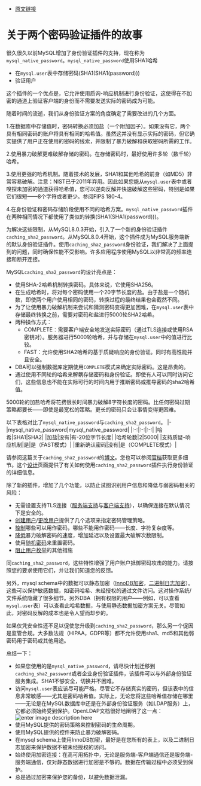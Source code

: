 - [原文链接](https://mysqlserverteam.com/a-tale-of-two-password-authentication-plugins/)


# 关于两个密码验证插件的故事
很久很久以前MySQL增加了身份验证插件的支持，现在称为`mysql_native_password`。`mysql_native_password`使用SHA1哈希
- 在`mysql.user`表中存储密码(SHA1(SHA1(password)))
- 验证用户

这个插件的一个优点是，它允许使用质询-响应机制进行身份验证，这使得在不加密的通道上验证客户端的身份而不需要发送实际的密码成为可能。

随着时间的流逝，我们从身份验证方案的角度确定了需要改进的几个方面。

1.在数据库中存储值时，密码转换必须加盐（一个附加因子）。如果没有它，两个具有相同密码的账户将具有相同的哈希值。虽然这并没有显示实际的密码，但它确实提供了用户正在使用的密码的线索，并限制了暴力破解和获取密码所需的工作。

2.使用暴力破解更难破解存储的密码。在存储密码时，最好使用许多轮（数千轮）哈希。

3.使用更强的哈希机制。随着技术的发展，SHA1和其他哈希的前身（如MD5）非常容易破解。注意：NIST已于2011年弃用。因此如果您能从`mysql.user`表中或者嗅探未加密的通道获得哈希值，您可以逆向反解并快速破解这些密码，特别是如果它们很短——8个字符或者更少。参阅FIPS 180-4。

4.在身份验证和密码存储阶段使用不同的哈希方案。`mysql_native_password`插件在两种相同情况下都使用了类似的转换(SHA1(SHA1(password)))。

为解决这些限制，从MySQL8.0.3开始，引入了一个新的身份验证插件`caching_sha2_password`。从MySQL8.0.4开始，这个插件成为MySQL服务端新的默认身份验证插件。使用`caching_sha2_password`身份验证，我们解决了上面提到的问题，同时确保性能不受影响。许多应用程序使用MySQL以非常高的频率连接和断开连接。

MySQL`caching_sha2_password`的设计亮点是：
- 使用SHA-2哈希机制转换密码。具体来说，它使用SHA256。
- 在生成哈希时，将对每个密码使用一个20字节长度的盐。由于盐是一个随机数，即使两个用户使用相同的密码，转换过程的最终结果也会截然不同。
- 为了让使用暴力破解机制来尝试和猜测密码变得更加困难，在`mysql.user`表中存储最终转换之前，需要对密码和盐进行5000轮SHA2哈希。
- 两种操作方式：
	- COMPLETE：需要客户端安全地发送实际密码（通过TLS连接或使用RSA密钥对）。服务器进行5000轮哈希，并与存储在`mysql.user`中的值进行比较。
	- FAST：允许使用SHA2哈希的基于质疑响应的身份验证。同时有高性能并且安全。
- DBA可以强制数据库定期使用`COMPLETE`模式来确定实际密码。这是昂贵的。
- 通过使用不同轮的哈希来解耦存储密码和身份验证。即使有人可以同时访问它们，这些信息也不能在实际可行的时间内用于推断密码或推导密码的sha2哈希值。

5000轮的加盐哈希将花费很长时间暴力破解8字符长度的密码。比任何密码过期策略都要长——即使是最宽松的策略。更长的密码只会让事情变得更困难。

以下表格对比了`mysql_native_password`与`caching_sha2_password`。
|-|mysql_native_password|mysql_native_password|
|:-:|:-:|:-:|
|哈希|SHA1|SHA2|
|加盐|没有|有-20位字节长度|
|哈希轮数|2|5000|
|支持质疑-响应机制|是|是（FAST模式）|
|重新确认密码|没有|是（COMPLETE模式）|

请参阅这篇关于`caching_sha2_password`的[博文](https://mysqlserverteam.com/mysql-8-0-4-new-default-authentication-plugin-caching_sha2_password/)。您也可以参阅[官档](https://dev.mysql.com/doc/refman/8.0/en/caching-sha2-pluggable-authentication.html)获取更多细节。这个[设计](https://dev.mysql.com/doc/dev/mysql-server/latest/page_caching_sha2_authentication_exchanges.html)页面提供了有关如何使用`caching_sha2_password`插件执行身份验证的详细信息。

除了新的插件，增加了几个功能，以防止试图识别用户信息和降低与弱密码相关的风险：
- 无需设置支持TLS连接（[服务端支持](https://dev.mysql.com/doc/refman/8.0/en/server-system-variables.html#sysvar_auto_generate_certs)与[客户端支持](https://dev.mysql.com/doc/refman/8.0/en/using-encrypted-connections.html#using-encrypted-connections-client-side-configuration)），以确保连接在默认情况下是安全的。
- [创建用户](https://dev.mysql.com/doc/refman/8.0/en/create-user.html#create-user-password-management)/[更改用户](https://dev.mysql.com/doc/refman/8.0/en/alter-user.html#alter-user-password-management)提供了几个选项来指定密码管理策略。
- [控制](https://dev.mysql.com/doc/refman/8.0/en/validate-password.html)哪些可以用作密码，哪些不能用作密码——长度、字符复杂度等。
- [降低](https://dev.mysql.com/doc/refman/8.0/en/connection-control.html)暴力破解密码的速度，增加延迟以及设置最大破解次数限制。
- 使用[随机密码](https://dev.mysql.com/doc/refman/8.0/en/password-management.html#random-password-generation)来重置密码。
- [阻止用户枚举](https://github.com/mysql/mysql-server/blob/7d10c82196c8e45554f27c00681474a9fb86d137/sql/auth/sql_authentication.cc#L1713)的其他措施

同`caching_sha2_password`，这些特性增强了用户账户抵御密码攻击的能力。请按照您的要求使用它们，并让我们知道您的反馈。

另外，mysql schema中的数据可以静态加密（[InnoDB加密](https://dev.mysql.com/doc/refman/8.0/en/innodb-data-encryption.html)，[二进制日志加密](https://dev.mysql.com/doc/refman/8.0/en/replication-binlog-encryption.html)）。这些可以保护敏感数据，如密码哈希、未经授权的通过文件访问。这对操作系统/文件系统隐藏了很多细节。另外DBA（拥有权限的用户——例如，可以查看`mysql.user`表）可以查看此哈希数据，与使用静态数据加密方案无关。尽管如此，对密码反解的成本也是令人望而却步的。

如果仅凭安全性还不足以促使您升级到`caching_sha2_password`，那么另一个促因是监管合规。大多数法规（HIPAA，GDPR等）都不允许使用sha1、md5和其他弱密码用于密码或其他用途。

总结一下：
- 如果您使用的是`mysql_native_password`，请尽快计划迁移到`caching_sha2_password`或者企业身份验证插件，该插件可以与外部身份验证服务集成。SHA1不够安全，切换并不困难。
- 访问`mysql.user`表应该尽可能严格。尽管它不存储真实的密码，但该表中的信息非常敏感——尤其是密码哈希值。实际上，无论您将这些哈希值存储在哪里——无论是在MySQL数据库中还是在外部身份验证服务（如LDAP服务）上，它都必须始终受到保护。OpenLDAP文档很好地阐明了这一点：
	![enter image description here](https://mysqlserverteam.com/wp-content/uploads/2020/06/openldap-1536x426.jpg)
- 使用MySQL提供的密码策略来控制密码的生命周期。
- 使用MySQL提供的控件来防止暴力破解密码。
- 在mysql schema上使用InnoDB加密，最好是在您所有的表上，以及二进制日志加密来保护数据不被未经授权的访问。
- 始终使用加密连接：在高可用拓扑中，无论是服务端-客户端通信还是服务端-服务端通信，仅对静态数据进行加密是不够的。数据在传输过程中必须受到保护。
- 总是通过加密来保护您的备份，以避免数据泄漏。
